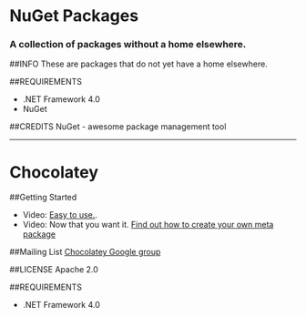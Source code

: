 NuGet Packages
=============================================  
### A collection of packages without a home elsewhere.
##INFO
These are packages that do not yet have a home elsewhere.
  
##REQUIREMENTS
* .NET Framework 4.0   
* NuGet  
  
##CREDITS
NuGet - awesome package management tool  
  
----
Chocolatey
=================================
  
##Getting Started
- Video: [Easy to use.](http://www.youtube.com/watch?v=N-hWOUL8roU).
- Video: Now that you want it. [Find out how to create your own meta package](http://www.youtube.com/watch?v=Wt_unjS_SUo)

##Mailing List
[Chocolatey Google group](groups.google.com/group/chocolatey)  

##LICENSE
Apache 2.0  
  
##REQUIREMENTS
* .NET Framework 4.0 
